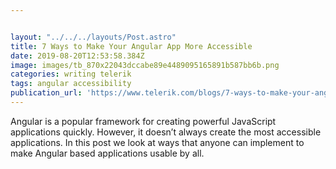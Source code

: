 ```yaml
---


layout: "../../../layouts/Post.astro"
title: 7 Ways to Make Your Angular App More Accessible
date: 2019-08-20T12:53:58.384Z
image: images/tb_870x22043dccabe89e4489095165891b587bb6b.png
categories: writing telerik
tags: angular accessibility
publication_url: 'https://www.telerik.com/blogs/7-ways-to-make-your-angular-app-more-accessible'
---
```

Angular is a popular framework for creating powerful JavaScript applications quickly. However, it doesn’t always create the most accessible applications. In this post we look at ways that anyone can implement to make Angular based applications usable by all.
